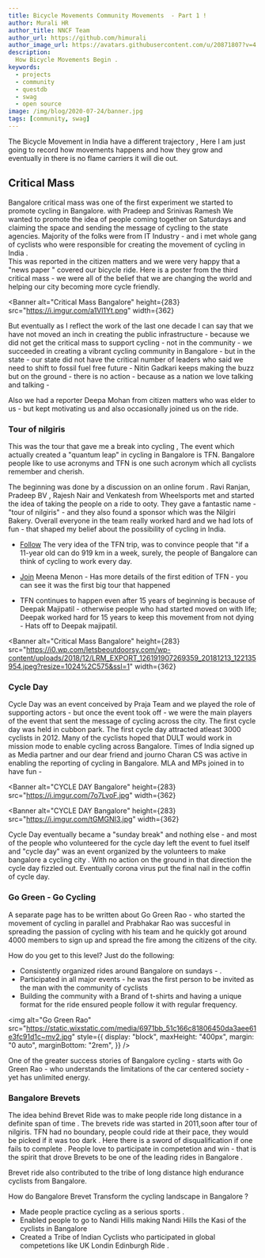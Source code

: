 ```yaml
---
title: Bicycle Movements Community Movements  - Part 1 !
author: Murali HR
author_title: NNCF Team
author_url: https://github.com/himurali
author_image_url: https://avatars.githubusercontent.com/u/20871807?v=4
description:
  How Bicycle Movements Begin .
keywords:
  - projects
  - community
  - questdb
  - swag
  - open source
image: /img/blog/2020-07-24/banner.jpg
tags: [community, swag]
---
```



The Bicycle Movement in India have a different trajectory , Here I am just going to record how movements happens and how they grow and eventually in there is no flame carriers it will die out.

<!-- truncate -->

## Critical Mass  


Bangalore critical mass was one of the first experiment we started to promote cycling in Bangalore.  with Pradeep and Srinivas Ramesh
We wanted to promote the idea of people coming together on Saturdays and claiming the space and sending the message of cycling to the state agencies. Majority of the folks were from IT Industry - and i met whole gang of cyclists who were responsible for creating the movement of cycling in India .  
This was reported in the citizen matters and we were very happy that a "news paper " covered our bicycle ride. 
Here is a poster from the third critical mass - we were all of the belief that we are changing the world and helping our city becoming more cycle friendly. 


<Banner
  alt="Critical Mass Bangalore"
  height={283}
  src="https://i.imgur.com/a1Vl1Yt.png"
  width={362}
>
 </Banner>

But eventually as I reflect the work of the last one decade I can say that we have not moved an inch in creating the public infrastructure - because we did not get the critical mass to support cycling - not in the community - we succeeded in creating a vibrant cycling community in Bangalore - but in the state - our state did not have the critical number of leaders who said we need to shift to fossil fuel free future - Nitin Gadkari keeps making the buzz but on the ground - there is no action - because as a nation we love talking and talking - 

Also we had a reporter Deepa Mohan from citizen matters who was elder to us - but kept motivating us and also occasionally joined us on the ride. 

### Tour of nilgiris

This was the tour that gave me a break into cycling , The event which actually created a "quantum leap" in cycling in Bangalore is TFN. Bangalore people like to use acronyms and TFN is one such acronym which all cyclists remember and cherish. 

The beginning was done by a discussion on an online forum . Ravi Ranjan, Pradeep BV , Rajesh Nair and Venkatesh from Wheelsports met and 
started the idea of taking the people on a ride to ooty. They gave a fantastic name - "tour of nilgiris" - and they also found a sponsor which was the Nilgiri Bakery. Overall everyone in the team really worked hard and we had lots of fun - that shaped my belief about the possibility of cycling in India.

- [Follow](https://tourofnilgiris.com) The very idea of the TFN trip, was  to convince people that "if a 11-year old can do 919 km in a week, surely, the people of Bangalore can think of cycling to work every day.

- [Join](https://shilo70.blogspot.com/2008/) Meena Menon - Has more  details of the first edition of TFN - you can see it was the first big tour that happened 

- TFN continues to happen even after 15 years of beginning is because of Deepak Majipatil - otherwise people who had started moved on with life; Deepak worked hard for 15 years to keep this movement from not dying - Hats off to Deepak majipatil.


<Banner
  alt="Critical Mass Bangalore"
  height={283}
  src="https://i0.wp.com/letsbeoutdoorsy.com/wp-content/uploads/2018/12/LRM_EXPORT_126191907269359_20181213_122135954.jpeg?resize=1024%2C575&ssl=1"
  width={362}
>
 </Banner>

### Cycle Day

Cycle Day was an event conceived by Praja Team and we played the role of supporting actors - but once the event took off - we were the main players of the event that sent the message of cycling across the city. The first cycle day was held in cubbon park. 
The first cycle day attracted atleast 3000 cyclists in 2012. Many of the cyclists hoped that DULT would work in mission mode to enable cycling across Bangalore. Times of India signed up as Media partner and our dear friend and journo Charan CS was active in enabling 
the reporting of cycling in Bangalore. MLA and MPs joined in to have fun - 



<Banner
  alt="CYCLE DAY   Bangalore"
  height={283}
  src="https://i.imgur.com/7o7LvoF.jpg"
  width={362}
>
 </Banner>

<Banner
  alt="CYCLE DAY   Bangalore"
  height={283}
  src="https://i.imgur.com/tGMGNI3.jpg"
  width={362}
>
 </Banner>
 
 Cycle Day eventually became a "sunday break" and nothing else - and most of the people who volunteered for the cycle day left the 
event to fuel itself and "cycle day" was an event organized by the volunteers to make bangalore a cycling city .
With no action on the ground in that direction the cycle day fizzled out. Eventually corona virus put the final 
nail in the coffin of cycle day.



### Go Green - Go Cycling

A separate page has to be written about Go Green Rao - who started the movement of cycling in parallel and 
Prabhakar Rao was succesful in spreading the passion of cycling with his team and he quickly got around 
4000 members to sign up and spread the fire among the citizens of the city.


How do you get to this level? Just do the following:

- Consistently organized rides around Bangalore on sundays - .
- Participated in all major events - he was the first person to be invited as the man with the community of cyclists
- Building the community with a Brand of t-shirts and having a unique format for the ride ensured people follow it with regular frequency. 

<img
  alt="Go Green Rao"
  src="https://static.wixstatic.com/media/6971bb_51c166c81806450da3aee61e3fc91d1c~mv2.jpg"
  style={{
    display: "block",
    maxHeight: "400px",
    margin: "0 auto",
    marginBottom: "2rem",
  }}
/>

One of the greater success stories of Bangalore cycling - starts with Go Green Rao - who understands the limitations of the car centered society - yet has unlimited energy.

### Bangalore Brevets

The idea behind Brevet Ride was to make people ride long distance in a definite span of time .
The brevets ride was started in 2011,soon after tour of nilgiris.  TFN had no boundary, people could ride at their pace, they would be picked if it was too dark .  Here there is a sword of disqualification if one fails to complete . People love to participate in competetion and win - that is the spirit that drove Brevets to be one of the leading rides in Bangalore .

Brevet ride also contributed to the tribe of long distance high endurance cyclists from Bangalore. 


How do Bangalore Brevet Transform the cycling landscape in Bangalore ?


- Made people practice cycling as a serious sports .
- Enabled people to go to Nandi Hills making Nandi Hills the Kasi of the cyclists in Bangalore
- Created a Tribe of Indian Cyclists who participated in global competetions like UK Londin Edinburgh Ride . 

 